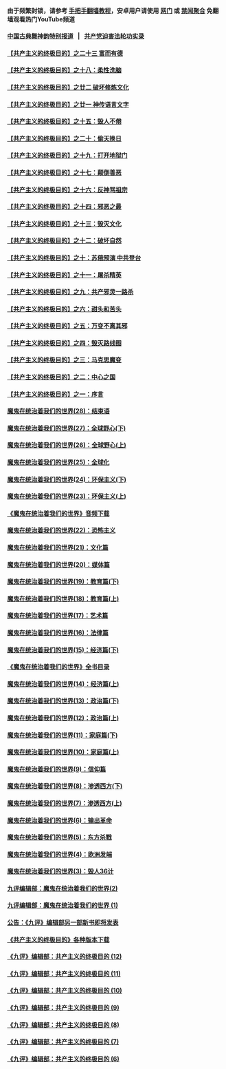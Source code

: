 #### 由于频繁封锁，请参考 [手把手翻墙教程](https://github.com/gfw-breaker/guides/wiki/)，安卓用户请使用 [网门](https://github.com/gfw-breaker/bn-android/blob/master/ogate.md?t=05311535) 或 [禁闻聚合](https://github.com/gfw-breaker/bn-android) 免翻墙观看热门YouTube频道 

#### [中国古典舞神韵特别报道](https://github.com/gfw-breaker/mh-news/blob/master/shenyun.md?t=05311535) &nbsp;&nbsp;|&nbsp;&nbsp; [共产党迫害法轮功实录](https://github.com/gfw-breaker/mh-news/blob/master/README.md?t=05311535)  

#### [【共产主义的终极目的】之二十三 富而有德](../pages/nsc422/n11283598.md?t=05311535) 

#### [【共产主义的终极目的】之十八：柔性洗脑](../pages/nsc422/n11199994.md?t=05311535) 

#### [【共产主义的终极目的】之廿二 破坏修炼文化](../pages/nsc422/n11245728.md?t=05311535) 

#### [【共产主义的终极目的】之廿一 神传语言文字](../pages/nsc422/n11263265.md?t=05311535) 

#### [【共产主义的终极目的】之十五：毁人不倦](../pages/nsc422/n11166792.md?t=05311535) 

#### [【共产主义的终极目的】之二十：偷天换日](../pages/nsc422/n11238846.md?t=05311535) 

#### [【共产主义的终极目的】之十九：打开地狱门](../pages/nsc422/n11206376.md?t=05311535) 

#### [【共产主义的终极目的】之十七：颠倒善恶](../pages/nsc422/n11179782.md?t=05311535) 

#### [【共产主义的终极目的】之十六：反神骂祖宗](../pages/nsc422/n11166798.md?t=05311535) 

#### [【共产主义的终极目的】之十四：邪恶之最](../pages/nsc422/n11150249.md?t=05311535) 

#### [【共产主义的终极目的】之十三：毁灭文化](../pages/nsc422/n11135227.md?t=05311535) 

#### [【共产主义的终极目的】之十二：破坏自然](../pages/nsc422/n11135214.md?t=05311535) 

#### [【共产主义的终极目的】之十：苏俄预演 中共登台](../pages/nsc422/n11118424.md?t=05311535) 

#### [【共产主义的终极目的】之十一：屠杀精英](../pages/nsc422/n11118442.md?t=05311535) 

#### [【共产主义的终极目的】之九：共产邪灵一路杀](../pages/nsc422/n11114139.md?t=05311535) 

#### [【共产主义的终极目的】之六：甜头和苦头](../pages/nsc422/n11096971.md?t=05311535) 

#### [【共产主义的终极目的】之五：万变不离其邪](../pages/nsc422/n11091285.md?t=05311535) 

#### [【共产主义的终极目的】之四：毁灭路线图](../pages/nsc422/n11086284.md?t=05311535) 

#### [【共产主义的终极目的】之三：马克思魔变](../pages/nsc422/n11061941.md?t=05311535) 

#### [【共产主义的终极目的】之二：中心之国](../pages/nsc422/n11047728.md?t=05311535) 

#### [【共产主义的终极目的】之一：序言](../pages/nsc422/n11086077.md?t=05311535) 

#### [魔鬼在统治着我们的世界(28)：结束语](../pages/nsc422/n10936246.md?t=05311535) 

#### [魔鬼在统治着我们的世界(27)：全球野心(下)](../pages/nsc422/n10928319.md?t=05311535) 

#### [魔鬼在统治着我们的世界(26)：全球野心(上)](../pages/nsc422/n10900318.md?t=05311535) 

#### [魔鬼在统治着我们的世界(25)：全球化](../pages/nsc422/n10788205.md?t=05311535) 

#### [魔鬼在统治着我们的世界(24)：环保主义(下)](../pages/nsc422/n10695307.md?t=05311535) 

#### [魔鬼在统治着我们的世界(23)：环保主义(上)](../pages/nsc422/n10688613.md?t=05311535) 

#### [《魔鬼在统治着我们的世界》音频下载](../pages/nsc422/n10635553.md?t=05311535) 

#### [魔鬼在统治着我们的世界(22)：恐怖主义](../pages/nsc422/n10614727.md?t=05311535) 

#### [魔鬼在统治着我们的世界(21)：文化篇](../pages/nsc422/n10597706.md?t=05311535) 

#### [魔鬼在统治着我们的世界(20)：媒体篇](../pages/nsc422/n10586579.md?t=05311535) 

#### [魔鬼在统治着我们的世界(19)：教育篇(下)](../pages/nsc422/n10564808.md?t=05311535) 

#### [魔鬼在统治着我们的世界(18)：教育篇(上)](../pages/nsc422/n10526970.md?t=05311535) 

#### [魔鬼在统治着我们的世界(17)：艺术篇](../pages/nsc422/n10499093.md?t=05311535) 

#### [魔鬼在统治着我们的世界(16)：法律篇](../pages/nsc422/n10485969.md?t=05311535) 

#### [魔鬼在统治着我们的世界(15)：经济篇(下)](../pages/nsc422/n10469975.md?t=05311535) 

#### [《魔鬼在统治着我们的世界》全书目录](../pages/nsc422/n10464261.md?t=05311535) 

#### [魔鬼在统治着我们的世界(14)：经济篇(上)](../pages/nsc422/n10457370.md?t=05311535) 

#### [魔鬼在统治着我们的世界(13)：政治篇(下)](../pages/nsc422/n10448270.md?t=05311535) 

#### [魔鬼在统治着我们的世界(12)：政治篇(上)](../pages/nsc422/n10444576.md?t=05311535) 

#### [魔鬼在统治着我们的世界(11)：家庭篇(下)](../pages/nsc422/n10440961.md?t=05311535) 

#### [魔鬼在统治着我们的世界(10)：家庭篇(上)](../pages/nsc422/n10435448.md?t=05311535) 

#### [魔鬼在统治着我们的世界(9)：信仰篇](../pages/nsc422/n10432159.md?t=05311535) 

#### [魔鬼在统治着我们的世界(8)：渗透西方(下)](../pages/nsc422/n10429603.md?t=05311535) 

#### [魔鬼在统治着我们的世界(7)：渗透西方(上)](../pages/nsc422/n10426013.md?t=05311535) 

#### [魔鬼在统治着我们的世界(6)：输出革命](../pages/nsc422/n10421536.md?t=05311535) 

#### [魔鬼在统治着我们的世界(5)：东方杀戮](../pages/nsc422/n10417707.md?t=05311535) 

#### [魔鬼在统治着我们的世界(4)：欧洲发端](../pages/nsc422/n10414890.md?t=05311535) 

#### [魔鬼在统治着我们的世界(3)：毁人36计](../pages/nsc422/n10411583.md?t=05311535) 

#### [九评编辑部：魔鬼在统治着我们的世界(2)](../pages/nsc422/n10410036.md?t=05311535) 

#### [九评编辑部：魔鬼在统治着我们的世界 (1)](../pages/nsc422/n10406825.md?t=05311535) 

#### [公告：《九评》编辑部另一部新书即将发表](../pages/nsc422/n10405104.md?t=05311535) 

#### [《共产主义的终极目的》各种版本下载](../pages/nsc422/n10022138.md?t=05311535) 

#### [《九评》编辑部：共产主义的终极目的 (12)](../pages/nsc422/n9933272.md?t=05311535) 

#### [《九评》编辑部：共产主义的终极目的 (11)](../pages/nsc422/n9924973.md?t=05311535) 

#### [《九评》编辑部：共产主义的终极目的 (10)](../pages/nsc422/n9920883.md?t=05311535) 

#### [《九评》编辑部：共产主义的终极目的 (9)](../pages/nsc422/n9916363.md?t=05311535) 

#### [《九评》编辑部：共产主义的终极目的 (8)](../pages/nsc422/n9912488.md?t=05311535) 

#### [《九评》编辑部：共产主义的终极目的 (7)](../pages/nsc422/n9901176.md?t=05311535) 

#### [《九评》编辑部：共产主义的终极目的 (6)](../pages/nsc422/n9899359.md?t=05311535) 

